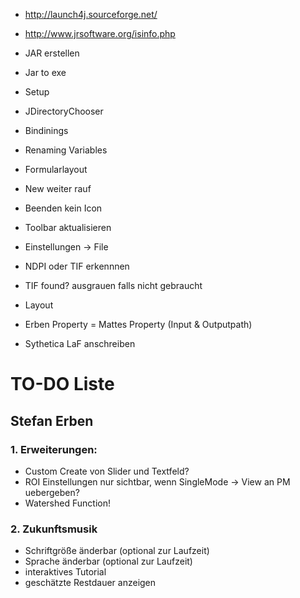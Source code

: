* http://launch4j.sourceforge.net/
* http://www.jrsoftware.org/isinfo.php
* JAR erstellen
* Jar to exe
* Setup


* JDirectoryChooser
* Bindinings 
* Renaming Variables
* Formularlayout
* New weiter rauf
* Beenden kein Icon
* Toolbar aktualisieren
* Einstellungen -> File

* NDPI oder TIF erkennnen 
* TIF found? ausgrauen falls nicht gebraucht

* Layout 
* Erben Property = Mattes Property (Input & Outputpath)
* Sythetica LaF anschreiben


# TO-DO Liste #

## Stefan Erben ##

### 1. Erweiterungen: ###
* Custom Create von Slider und Textfeld?
* ROI Einstellungen nur sichtbar, wenn SingleMode -> View an PM uebergeben?
* Watershed Function!


### 2. Zukunftsmusik ###
* Schriftgröße änderbar (optional zur Laufzeit)
* Sprache änderbar (optional zur Laufzeit)
* interaktives Tutorial
* geschätzte Restdauer anzeigen
